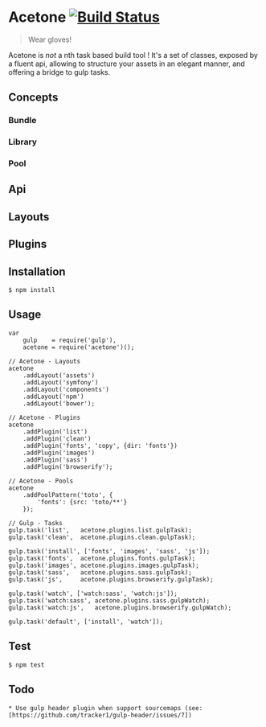 # Acetone [![Build Status](https://travis-ci.org/Elao/acetone.svg?branch=master)](https://travis-ci.org/Elao/acetone)

> Wear gloves!

Acetone is *not* a nth task based build tool ! It's a set of classes, exposed by a fluent api, allowing to structure your assets in an elegant manner, and offering a bridge to gulp tasks.

## Concepts

### Bundle

### Library

### Pool

## Api

## Layouts

## Plugins

## Installation

    $ npm install

## Usage

    var
        gulp    = require('gulp'),
        acetone = require('acetone')();

    // Acetone - Layouts
    acetone
        .addLayout('assets')
        .addLayout('symfony')
        .addLayout('components')
        .addLayout('npm')
        .addLayout('bower');

    // Acetone - Plugins
    acetone
        .addPlugin('list')
        .addPlugin('clean')
        .addPlugin('fonts', 'copy', {dir: 'fonts'})
        .addPlugin('images')
        .addPlugin('sass')
        .addPlugin('browserify');

    // Acetone - Pools
    acetone
        .addPoolPattern('toto', {
            'fonts': {src: 'toto/**'}
        });

    // Gulp - Tasks
    gulp.task('list',   acetone.plugins.list.gulpTask);
    gulp.task('clean',  acetone.plugins.clean.gulpTask);

    gulp.task('install', ['fonts', 'images', 'sass', 'js']);
    gulp.task('fonts',  acetone.plugins.fonts.gulpTask);
    gulp.task('images', acetone.plugins.images.gulpTask);
    gulp.task('sass',   acetone.plugins.sass.gulpTask);
    gulp.task('js',     acetone.plugins.browserify.gulpTask);

    gulp.task('watch', ['watch:sass', 'watch:js']);
    gulp.task('watch:sass', acetone.plugins.sass.gulpWatch);
    gulp.task('watch:js',   acetone.plugins.browserify.gulpWatch);

    gulp.task('default', ['install', 'watch']);


## Test

    $ npm test


## Todo

    * Use gulp header plugin when support sourcemaps (see: [https://github.com/tracker1/gulp-header/issues/7])
